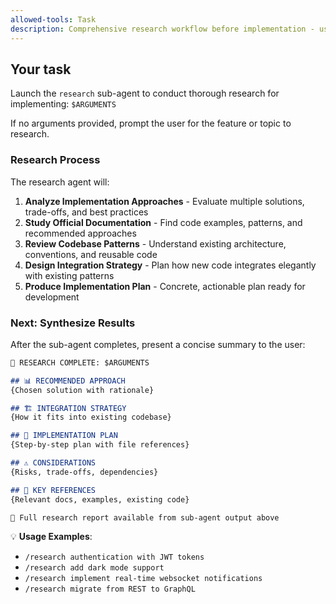 ```yaml
---
allowed-tools: Task
description: Comprehensive research workflow before implementation - use '/research [topic or feature description]'
---
```


## Your task

Launch the `research` sub-agent to conduct thorough research for implementing: `$ARGUMENTS`

If no arguments provided, prompt the user for the feature or topic to research.

### Research Process

The research agent will:

1. **Analyze Implementation Approaches** - Evaluate multiple solutions, trade-offs, and best practices
2. **Study Official Documentation** - Find code examples, patterns, and recommended approaches
3. **Review Codebase Patterns** - Understand existing architecture, conventions, and reusable code
4. **Design Integration Strategy** - Plan how new code integrates elegantly with existing patterns
5. **Produce Implementation Plan** - Concrete, actionable plan ready for development

### Next: Synthesize Results

After the sub-agent completes, present a concise summary to the user:

```markdown
🔬 RESEARCH COMPLETE: $ARGUMENTS

## 📊 RECOMMENDED APPROACH
{Chosen solution with rationale}

## 🏗️ INTEGRATION STRATEGY
{How it fits into existing codebase}

## 📝 IMPLEMENTATION PLAN
{Step-by-step plan with file references}

## ⚠️ CONSIDERATIONS
{Risks, trade-offs, dependencies}

## 🔗 KEY REFERENCES
{Relevant docs, examples, existing code}

📄 Full research report available from sub-agent output above
```

💡 **Usage Examples**:
- `/research authentication with JWT tokens`
- `/research add dark mode support`
- `/research implement real-time websocket notifications`
- `/research migrate from REST to GraphQL`
